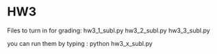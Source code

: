 HW3
=====
Files to turn in for grading:
hw3_1_subl.py
hw3_2_subl.py
hw3_3_subl.py

you can run them by typing : 
python hw3_x_subl.py
